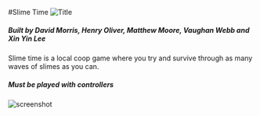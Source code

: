 #Slime Time
![Title](https://raw.githubusercontent.com/henry9836/UDPChat/master/docs/title.PNG)
##### Built by David Morris, Henry Oliver, Matthew Moore, Vaughan Webb and Xin Yin Lee

Slime time is a local coop game where you try and survive through as many waves of slimes as you can. 

##### Must be played with controllers

![screenshot](https://raw.githubusercontent.com/henry9836/UDPChat/master/docs/pic.PNG)